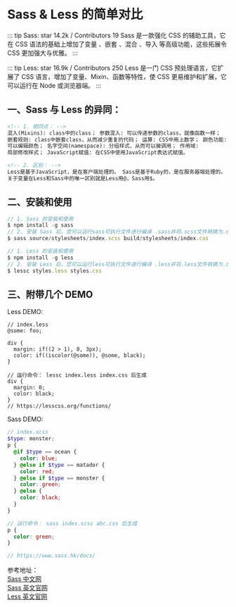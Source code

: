 # Sass & Less 的简单对比

::: tip Sass: star 14.2k / Contributors 19
Sass 是一款强化 CSS 的辅助工具，它在 CSS 语法的基础上增加了变量 、嵌套 、混合 、导入 等高级功能，这些拓展令 CSS 更加强大与优雅。
:::

::: tip Less: star 16.9k / Contributors 250
Less 是一门 CSS 预处理语言，它扩展了 CSS 语言，增加了变量、Mixin、函数等特性，使 CSS 更易维护和扩展，它可以运行在 Node 或浏览器端。
:::

## 一、Sass 与 Less 的异同：

```html
<!-- 1. 相同点： -->
混入(Mixins): class中的class； 参数混入: 可以传递参数的class，就像函数一样；
嵌套规则: class中嵌套class，从而减少重复的代码； 运算: CSS中用上数学； 颜色功能:
可以编辑颜色； 名字空间(namespace): 分组样式，从而可以被调用； 作用域:
局部修改样式； JavaScript赋值: 在CSS中使用JavaScript表达式赋值。
```

```html
<!-- 2. 区别： -->
Less是基于JavaScript，是在客户端处理的。 Sass是基于Ruby的，是在服务器端处理的。
关于变量在Less和Sass中的唯一区别就是Less用@，Sass用$。
```

## 二、安装和使用

```js
// 1. Sass 的安装和使用
$ npm install -g sass
// 2. 安装 Sass 后，您可以运行sass可执行文件进行编译 .sass并将.scss文件转换为.css文件
$ sass source/stylesheets/index.scss build/stylesheets/index.css
```

```js
// 1. Less 的安装和使用
$ npm install -g less
// 2. 安装 Less 后，您可以运行less可执行文件进行编译 .less并将.less文件转换为.css文件
$ lessc styles.less styles.css
```

## 三、附带几个 DEMO

Less DEMO:

```less
// index.less
@some: foo;

div {
  margin: if((2 > 1), 0, 3px);
  color: if((iscolor(@some)), @some, black);
}

// 运行命令： lessc index.less index.css 后生成
div {
  margin: 0;
  color: black;
}
// https://lesscss.org/functions/
```

Sass DEMO:

```scss
// index.scss
$type: monster;
p {
  @if $type == ocean {
    color: blue;
  } @else if $type == matador {
    color: red;
  } @else if $type == monster {
    color: green;
  } @else {
    color: black;
  }
}

// 运行命令： sass index.scss abc.css 后生成
p {
  color: green;
}

// https://www.sass.hk/docs/
```

参考地址：<br/>
<a href="https://www.sass.hk/" target="_blank">Sass 中文网</a> <br/>
<a href="https://sass-lang.com/" target="_blank">Sass 英文官网</a> <br/>
<a href="https://lesscss.org/" target="_blank">Less 英文官网</a> <br/>

